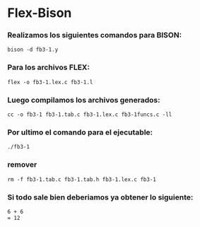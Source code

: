 # Flex-Bison

### Realizamos los siguientes comandos para BISON:

```
bison -d fb3-1.y
```
### Para los archivos FLEX:

```
flex -o fb3-1.lex.c fb3-1.l
```

### Luego compilamos los archivos generados:

```
cc -o fb3-1 fb3-1.tab.c fb3-1.lex.c fb3-1funcs.c -ll
```

### Por ultimo el comando para el ejecutable:

```
./fb3-1
```
### remover
```
rm -f fb3-1.tab.c fb3-1.tab.h fb3-1.lex.c fb3-1
```
### Si todo sale bien deberiamos ya obtener lo siguiente:

```
6 + 6
= 12
```
